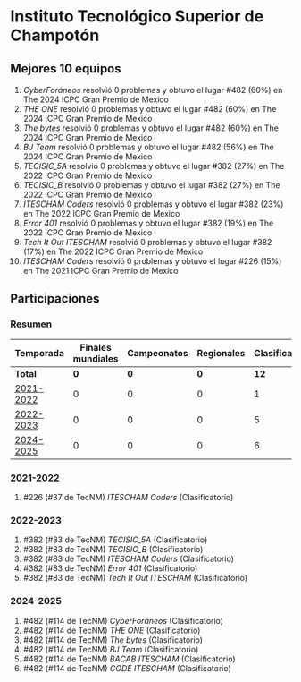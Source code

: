 # Instituto Tecnológico Superior de Champotón

## Mejores 10 equipos

1. _CyberForáneos_ resolvió 0 problemas y obtuvo el lugar #482 (60%) en The 2024 ICPC Gran Premio de Mexico
1. _THE ONE_ resolvió 0 problemas y obtuvo el lugar #482 (60%) en The 2024 ICPC Gran Premio de Mexico
1. _The bytes_ resolvió 0 problemas y obtuvo el lugar #482 (60%) en The 2024 ICPC Gran Premio de Mexico
1. _BJ Team_ resolvió 0 problemas y obtuvo el lugar #482 (56%) en The 2024 ICPC Gran Premio de Mexico
1. _TECISIC_5A_ resolvió 0 problemas y obtuvo el lugar #382 (27%) en The 2022 ICPC Gran Premio de Mexico
1. _TECISIC_B_ resolvió 0 problemas y obtuvo el lugar #382 (27%) en The 2022 ICPC Gran Premio de Mexico
1. _ITESCHAM Coders_ resolvió 0 problemas y obtuvo el lugar #382 (23%) en The 2022 ICPC Gran Premio de Mexico
1. _Error 401_ resolvió 0 problemas y obtuvo el lugar #382 (19%) en The 2022 ICPC Gran Premio de Mexico
1. _Tech It Out ITESCHAM_ resolvió 0 problemas y obtuvo el lugar #382 (17%) en The 2022 ICPC Gran Premio de Mexico
1. _ITESCHAM Coders_ resolvió 0 problemas y obtuvo el lugar #226 (15%) en The 2021 ICPC Gran Premio de Mexico

## Participaciones

### Resumen

| Temporada | Finales mundiales | Campeonatos | Regionales | Clasificatorios | Equipos |
| --- | --- | --- | --- | --- | --- |
| **Total** | **0** | **0** | **0** | **12** | **12** |
| [2021-2022](#2021-2022) | 0 | 0 | 0 | 1 | 1 |
| [2022-2023](#2022-2023) | 0 | 0 | 0 | 5 | 5 |
| [2024-2025](#2024-2025) | 0 | 0 | 0 | 6 | 6 |

### 2021-2022

1. #226 (#37 de TecNM) _ITESCHAM Coders_ (Clasificatorio)

### 2022-2023

1. #382 (#83 de TecNM) _TECISIC_5A_ (Clasificatorio)
1. #382 (#83 de TecNM) _TECISIC_B_ (Clasificatorio)
1. #382 (#83 de TecNM) _ITESCHAM Coders_ (Clasificatorio)
1. #382 (#83 de TecNM) _Error 401_ (Clasificatorio)
1. #382 (#83 de TecNM) _Tech It Out ITESCHAM_ (Clasificatorio)

### 2024-2025

1. #482 (#114 de TecNM) _CyberForáneos_ (Clasificatorio)
1. #482 (#114 de TecNM) _THE ONE_ (Clasificatorio)
1. #482 (#114 de TecNM) _The bytes_ (Clasificatorio)
1. #482 (#114 de TecNM) _BJ Team_ (Clasificatorio)
1. #482 (#114 de TecNM) _BACAB ITESCHAM_ (Clasificatorio)
1. #482 (#114 de TecNM) _CODE ITESCHAM_ (Clasificatorio)



